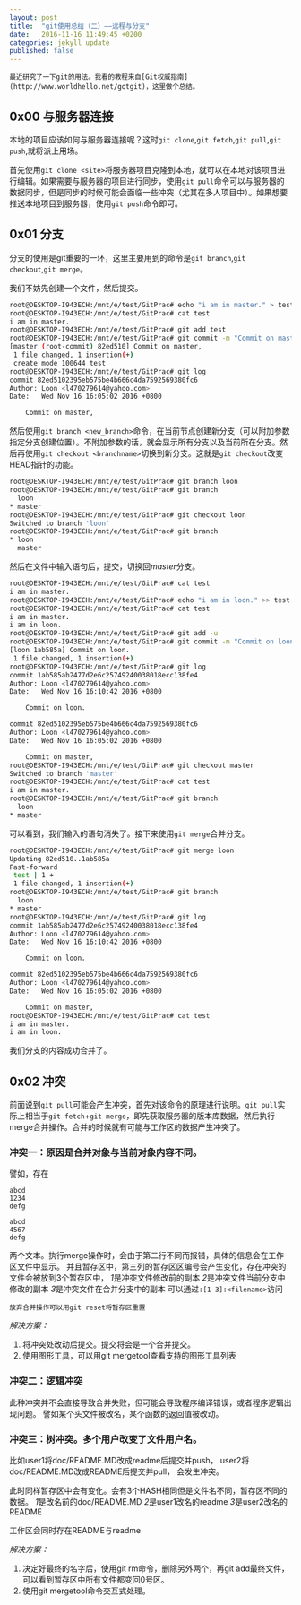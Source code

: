 ```yaml
---
layout: post
title:  "git使用总结（二）——远程与分支"
date:   2016-11-16 11:49:45 +0200
categories: jekyll update
published: false
---
```

	最近研究了一下git的用法。我看的教程来自[Git权威指南](http://www.worldhello.net/gotgit)，这里做个总结。

## 0x00 与服务器连接

本地的项目应该如何与服务器连接呢？这时`git clone`,`git fetch`,`git pull`,`git push`,就将派上用场。

首先使用`git clone <site>`将服务器项目克隆到本地，就可以在本地对该项目进行编辑。如果需要与服务器的项目进行同步，使用`git pull`命令可以与服务器的数据同步，但是同步的时候可能会面临一些冲突（尤其在多人项目中）。如果想要推送本地项目到服务器，使用`git push`命令即可。

## 0x01 分支

分支的使用是git重要的一环，这里主要用到的命令是`git branch`,`git checkout`,`git merge`。

我们不妨先创建一个文件，然后提交。

``` bash
root@DESKTOP-I943ECH:/mnt/e/test/GitPrac# echo "i am in master." > test
root@DESKTOP-I943ECH:/mnt/e/test/GitPrac# cat test
i am in master.
root@DESKTOP-I943ECH:/mnt/e/test/GitPrac# git add test
root@DESKTOP-I943ECH:/mnt/e/test/GitPrac# git commit -m "Commit on master,"
[master (root-commit) 82ed510] Commit on master,
 1 file changed, 1 insertion(+)
 create mode 100644 test
root@DESKTOP-I943ECH:/mnt/e/test/GitPrac# git log
commit 82ed5102395eb575be4b666c4da7592569380fc6
Author: Loon <l470279614@yahoo.com>
Date:   Wed Nov 16 16:05:02 2016 +0800

    Commit on master,
```

然后使用`git branch <new_branch>`命令，在当前节点创建新分支（可以附加参数指定分支创建位置）。不附加参数的话，就会显示所有分支以及当前所在分支。然后再使用`git checkout <branchname>`切换到新分支。这就是`git checkout`改变HEAD指针的功能。

``` bash
root@DESKTOP-I943ECH:/mnt/e/test/GitPrac# git branch loon
root@DESKTOP-I943ECH:/mnt/e/test/GitPrac# git branch
  loon
* master
root@DESKTOP-I943ECH:/mnt/e/test/GitPrac# git checkout loon
Switched to branch 'loon'
root@DESKTOP-I943ECH:/mnt/e/test/GitPrac# git branch
* loon
  master
```

然后在文件中输入语句后，提交，切换回*master*分支。

``` bash
root@DESKTOP-I943ECH:/mnt/e/test/GitPrac# cat test
i am in master.
root@DESKTOP-I943ECH:/mnt/e/test/GitPrac# echo "i am in loon." >> test
root@DESKTOP-I943ECH:/mnt/e/test/GitPrac# cat test
i am in master.
i am in loon.
root@DESKTOP-I943ECH:/mnt/e/test/GitPrac# git add -u
root@DESKTOP-I943ECH:/mnt/e/test/GitPrac# git commit -m "Commit on loon."
[loon 1ab585a] Commit on loon.
 1 file changed, 1 insertion(+)
root@DESKTOP-I943ECH:/mnt/e/test/GitPrac# git log
commit 1ab585ab2477d2e6c25749240038018ecc138fe4
Author: Loon <l470279614@yahoo.com>
Date:   Wed Nov 16 16:10:42 2016 +0800

    Commit on loon.

commit 82ed5102395eb575be4b666c4da7592569380fc6
Author: Loon <l470279614@yahoo.com>
Date:   Wed Nov 16 16:05:02 2016 +0800

    Commit on master,
root@DESKTOP-I943ECH:/mnt/e/test/GitPrac# git checkout master
Switched to branch 'master'
root@DESKTOP-I943ECH:/mnt/e/test/GitPrac# cat test
i am in master.
root@DESKTOP-I943ECH:/mnt/e/test/GitPrac# git branch
  loon
* master
```

可以看到，我们输入的语句消失了。接下来使用`git merge`合并分支。

``` bash
root@DESKTOP-I943ECH:/mnt/e/test/GitPrac# git merge loon
Updating 82ed510..1ab585a
Fast-forward
 test | 1 +
 1 file changed, 1 insertion(+)
root@DESKTOP-I943ECH:/mnt/e/test/GitPrac# git branch
  loon
* master
root@DESKTOP-I943ECH:/mnt/e/test/GitPrac# git log
commit 1ab585ab2477d2e6c25749240038018ecc138fe4
Author: Loon <l470279614@yahoo.com>
Date:   Wed Nov 16 16:10:42 2016 +0800

    Commit on loon.

commit 82ed5102395eb575be4b666c4da7592569380fc6
Author: Loon <l470279614@yahoo.com>
Date:   Wed Nov 16 16:05:02 2016 +0800

    Commit on master,
root@DESKTOP-I943ECH:/mnt/e/test/GitPrac# cat test
i am in master.
i am in loon.
```

我们分支的内容成功合并了。


## 0x02 冲突

前面说到`git pull`可能会产生冲突，首先对该命令的原理进行说明。`git pull`实际上相当于`git fetch`+`git merge`，即先获取服务器的版本库数据，然后执行merge合并操作。合并的时候就有可能与工作区的数据产生冲突了。

### 冲突一：原因是合并对象与当前对象内容不同。

譬如，存在

```
abcd
1234
defg
```

```
abcd
4567
defg
```

两个文本。执行merge操作时，会由于第二行不同而报错，具体的信息会在工作区文件中显示。
并且暂存区中，第三列的暂存区区编号会产生变化，存在冲突的文件会被放到3个暂存区中，
*1*是冲突文件修改前的副本
*2*是冲突文件当前分支中修改的副本
*3*是冲突文件在合并分支中的副本
可以通过`:[1-3]:<filename>`访问

	放弃合并操作可以用git reset将暂存区重置

*解决方案：*

1. 将冲突处改动后提交。提交将会是一个合并提交。
2. 使用图形工具，可以用git mergetool查看支持的图形工具列表

### 冲突二：逻辑冲突

此种冲突并不会直接导致合并失败，但可能会导致程序编译错误，或者程序逻辑出现问题。
譬如某个头文件被改名，某个函数的返回值被改动。

### 冲突三：树冲突。多个用户改变了文件用户名。

比如user1将doc/README.MD改成readme后提交并push，
user2将doc/README.MD改成README后提交并pull，
会发生冲突。

此时同样暂存区中会有变化。会有3个HASH相同但是文件名不同，暂存区不同的数据。
*1*是改名前的doc/README.MD
*2*是user1改名的readme
*3*是user2改名的README

工作区会同时存在README与readme

*解决方案：*

1. 决定好最终的名字后，使用git  rm命令，删除另外两个，再git add最终文件，可以看到暂存区中所有文件都变回0号区。
2. 使用git mergetool命令交互式处理。
